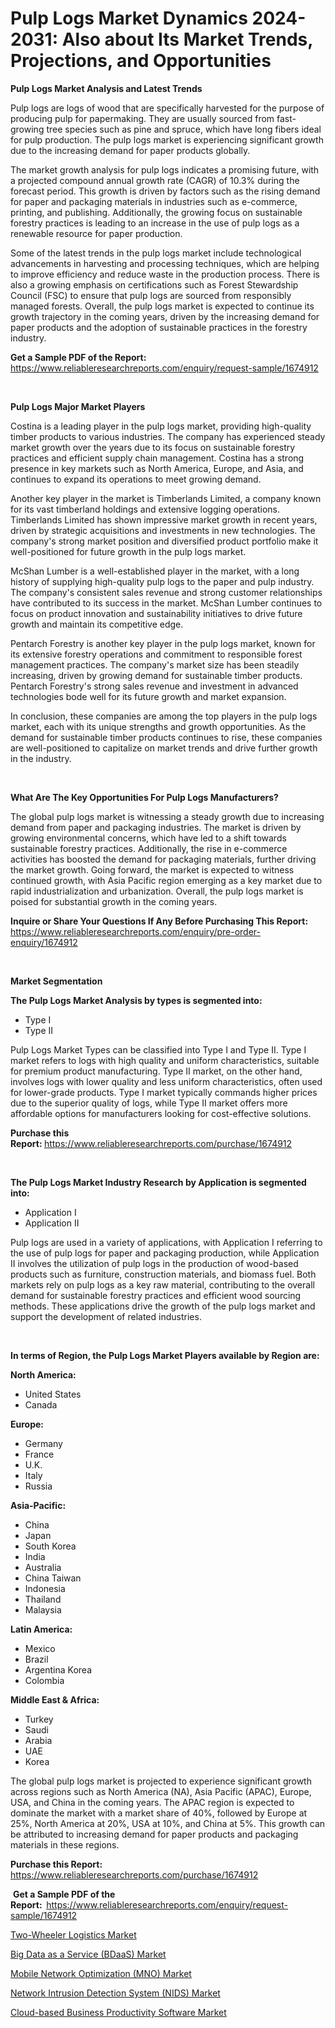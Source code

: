 <p><h1>Pulp Logs Market Dynamics 2024-2031: Also about Its Market Trends, Projections, and Opportunities</h1></p><p><strong>Pulp Logs Market Analysis and Latest Trends</strong></p>
<p><p>Pulp logs are logs of wood that are specifically harvested for the purpose of producing pulp for papermaking. They are usually sourced from fast-growing tree species such as pine and spruce, which have long fibers ideal for pulp production. The pulp logs market is experiencing significant growth due to the increasing demand for paper products globally.</p><p>The market growth analysis for pulp logs indicates a promising future, with a projected compound annual growth rate (CAGR) of 10.3% during the forecast period. This growth is driven by factors such as the rising demand for paper and packaging materials in industries such as e-commerce, printing, and publishing. Additionally, the growing focus on sustainable forestry practices is leading to an increase in the use of pulp logs as a renewable resource for paper production.</p><p>Some of the latest trends in the pulp logs market include technological advancements in harvesting and processing techniques, which are helping to improve efficiency and reduce waste in the production process. There is also a growing emphasis on certifications such as Forest Stewardship Council (FSC) to ensure that pulp logs are sourced from responsibly managed forests. Overall, the pulp logs market is expected to continue its growth trajectory in the coming years, driven by the increasing demand for paper products and the adoption of sustainable practices in the forestry industry.</p></p>
<p><strong>Get a Sample PDF of the Report:&nbsp;</strong> <a href="https://www.reliableresearchreports.com/enquiry/request-sample/1674912">https://www.reliableresearchreports.com/enquiry/request-sample/1674912</a></p>
<p>&nbsp;</p>
<p><strong>Pulp Logs Major Market Players</strong></p>
<p><p>Costina is a leading player in the pulp logs market, providing high-quality timber products to various industries. The company has experienced steady market growth over the years due to its focus on sustainable forestry practices and efficient supply chain management. Costina has a strong presence in key markets such as North America, Europe, and Asia, and continues to expand its operations to meet growing demand.</p><p>Another key player in the market is Timberlands Limited, a company known for its vast timberland holdings and extensive logging operations. Timberlands Limited has shown impressive market growth in recent years, driven by strategic acquisitions and investments in new technologies. The company's strong market position and diversified product portfolio make it well-positioned for future growth in the pulp logs market.</p><p>McShan Lumber is a well-established player in the market, with a long history of supplying high-quality pulp logs to the paper and pulp industry. The company's consistent sales revenue and strong customer relationships have contributed to its success in the market. McShan Lumber continues to focus on product innovation and sustainability initiatives to drive future growth and maintain its competitive edge.</p><p>Pentarch Forestry is another key player in the pulp logs market, known for its extensive forestry operations and commitment to responsible forest management practices. The company's market size has been steadily increasing, driven by growing demand for sustainable timber products. Pentarch Forestry's strong sales revenue and investment in advanced technologies bode well for its future growth and market expansion.</p><p>In conclusion, these companies are among the top players in the pulp logs market, each with its unique strengths and growth opportunities. As the demand for sustainable timber products continues to rise, these companies are well-positioned to capitalize on market trends and drive further growth in the industry.</p></p>
<p>&nbsp;</p>
<p><strong>What Are The Key Opportunities For Pulp Logs Manufacturers?</strong></p>
<p><p>The global pulp logs market is witnessing a steady growth due to increasing demand from paper and packaging industries. The market is driven by growing environmental concerns, which have led to a shift towards sustainable forestry practices. Additionally, the rise in e-commerce activities has boosted the demand for packaging materials, further driving the market growth. Going forward, the market is expected to witness continued growth, with Asia Pacific region emerging as a key market due to rapid industrialization and urbanization. Overall, the pulp logs market is poised for substantial growth in the coming years.</p></p>
<p><strong>Inquire or Share Your Questions If Any Before Purchasing This Report:</strong> <a href="https://www.reliableresearchreports.com/enquiry/pre-order-enquiry/1674912">https://www.reliableresearchreports.com/enquiry/pre-order-enquiry/1674912</a></p>
<p>&nbsp;</p>
<p><strong>Market Segmentation</strong></p>
<p><strong>The Pulp Logs Market Analysis by types is segmented into:</strong></p>
<p><ul><li>Type I</li><li>Type II</li></ul></p>
<p><p>Pulp Logs Market Types can be classified into Type I and Type II. Type I market refers to logs with high quality and uniform characteristics, suitable for premium product manufacturing. Type II market, on the other hand, involves logs with lower quality and less uniform characteristics, often used for lower-grade products. Type I market typically commands higher prices due to the superior quality of logs, while Type II market offers more affordable options for manufacturers looking for cost-effective solutions.</p></p>
<p><strong>Purchase this Report:&nbsp;</strong><a href="https://www.reliableresearchreports.com/purchase/1674912">https://www.reliableresearchreports.com/purchase/1674912</a></p>
<p>&nbsp;</p>
<p><strong>The Pulp Logs Market Industry Research by Application is segmented into:</strong></p>
<p><ul><li>Application I</li><li>Application II</li></ul></p>
<p><p>Pulp logs are used in a variety of applications, with Application I referring to the use of pulp logs for paper and packaging production, while Application II involves the utilization of pulp logs in the production of wood-based products such as furniture, construction materials, and biomass fuel. Both markets rely on pulp logs as a key raw material, contributing to the overall demand for sustainable forestry practices and efficient wood sourcing methods. These applications drive the growth of the pulp logs market and support the development of related industries.</p></p>
<p>&nbsp;</p>
<p><strong>In terms of Region, the Pulp Logs Market Players available by Region are:</strong></p>
<p>
    <p> <strong> North America: </strong>
        <ul>
            <li>United States</li>
            <li>Canada</li>
        </ul>
        </p> 
    <p> <strong> Europe: </strong>
        <ul>
            <li>Germany</li>
            <li>France</li>
            <li>U.K.</li>
            <li>Italy</li>
            <li>Russia</li>
        </ul>
        </p> 
    <p> <strong> Asia-Pacific: </strong>
        <ul>
            <li>China</li>
            <li>Japan</li>
            <li>South Korea</li>
            <li>India</li>
            <li>Australia</li>
            <li>China Taiwan</li>
            <li>Indonesia</li>
            <li>Thailand</li>
            <li>Malaysia</li>
        </ul>
        </p> 
    <p> <strong> Latin America: </strong>
        <ul>
            <li>Mexico</li>
            <li>Brazil</li>
            <li>Argentina Korea</li>
            <li>Colombia</li>
        </ul>
        </p> 
    <p> <strong> Middle East & Africa: </strong>
        <ul>
            <li>Turkey</li>
            <li>Saudi</li>
            <li>Arabia</li>
            <li>UAE</li>
            <li>Korea</li>
        </ul>
    </p>
    </p>
<p><p>The global pulp logs market is projected to experience significant growth across regions such as North America (NA), Asia Pacific (APAC), Europe, USA, and China in the coming years. The APAC region is expected to dominate the market with a market share of 40%, followed by Europe at 25%, North America at 20%, USA at 10%, and China at 5%. This growth can be attributed to increasing demand for paper products and packaging materials in these regions.</p></p>
<p><strong>Purchase this Report: </strong><a href="https://www.reliableresearchreports.com/purchase/1674912">https://www.reliableresearchreports.com/purchase/1674912</a></p>
<p>&nbsp;<strong>Get a Sample PDF of the Report:&nbsp;&nbsp;</strong><a href="https://www.reliableresearchreports.com/enquiry/request-sample/1674912">https://www.reliableresearchreports.com/enquiry/request-sample/1674912</a></p>
<p><strong></strong></p>
<p><p><a href="https://medium.com/@magaliortiz1955/two-wheeler-logistics-market-competitive-analysis-market-trends-and-forecast-to-2031-956fb86a855b">Two-Wheeler Logistics Market</a></p><p><a href="https://medium.com/@kayliherzog567/big-data-as-a-service-bdaas-market-trends-forecast-and-competitive-analysis-to-2031-5a35d5b0c842">Big Data as a Service (BDaaS) Market</a></p><p><a href="https://medium.com/@magaliortiz1955/mobile-network-optimization-mno-market-share-evolution-and-market-growth-trends-2024-2031-3364985ba372">Mobile Network Optimization (MNO) Market</a></p><p><a href="https://medium.com/@vidyap2912/network-intrusion-detection-system-nids-market-size-cagr-trends-2024-2030-11681cdc40f1">Network Intrusion Detection System (NIDS) Market</a></p><p><a href="https://medium.com/@vidyap2912/cloud-based-business-productivity-software-market-size-and-market-trends-complete-industry-223b3fd95b46">Cloud-based Business Productivity Software Market</a></p></p>